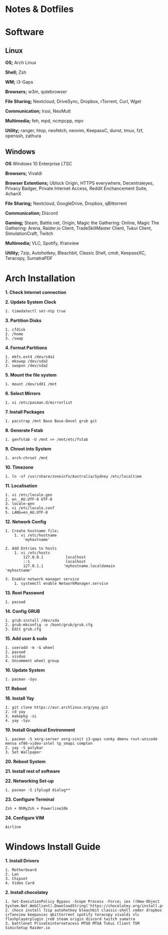 # Notes & Dotfiles

# Software
## Linux
**OS;**
Arch Linux

**Shell;**
Zsh

**WM;**
i3-Gaps

**Browsers;**
w3m, qutebrowser

**File Sharing;**
Nextcloud, DriveSync, Dropbox, rTorrent, Curl, Wget

**Communication;**
Irssi, NeoMutt

**Multimedia;**
feh, mpd, ncmpcpp, mpv

**Utility;**
ranger, htop, neofetch, neovim, KeepassC, dunst, tmux, fzf, openssh, zathura

## Windows
**OS**
Windows 10 Enterprise LTSC

**Browsers;**
Vivaldi 

**Browser Extentions;**
Ublock Origin, HTTPS everywhere, Decentraleyes, Privacy Badger, Private Internet Access, Reddit Enchancement Suite, 4chanX

**File Sharing;**
Nextcloud, GoogleDrive, Dropbox, qBittorrent

**Communication;**
Discord 

**Gaming;**
Steam, Battle.net, Origin, Magic the Gathering: Online, Magic The Gathering: Arena, Raider.io Client, TradeSkillMaster Client, Tukui Client, SimulationCraft, Twitch

**Multimedia;**
VLC, Spotify, Ifranview

**Utility;**
7zip, Autohotkey, Bleachbit, Classic Shell, cmdr, KeepassXC, Teracopy, SumatraPDF

# Arch Installation
**1. Check Internet connection**

**2. Update System Clock**

    1. timedatectl set-ntp true
    
**3. Partition Disks**

    1. cfdisk
    2. /home
    3. /swap
    
**4. Format Partitions**

    1. mkfs.ext4 /dev/sda1    
    2. mkswap /dev/sda2    
    3. swapon /dev/sda2
    
**5. Mount the file system**

    1. mount /dev/sdX1 /mnt
    
**6. Select Mirrors**

    1. vi /etc/pacman.d/mirrorlist
    
**7. Install Packages**

    1. pacstrap /mnt Base Base-Devel grub git
    
**8. Generate Fstab**

    1. genfstab -U /mnt >> /mnt/etc/fstab
    
**9. Chroot into System**

    1. arch-chroot /mnt
    
**10. Timezone**

    1. ln -sf /usr/share/zoneinfo/Australia/Sydney /etc/localtime
    
**11. Localisation**

    1. vi /etc/locale.gen    
    2. en__AU.UTF-8 UTF-8    
    3. locale-gen    
    4. vi /etc/locale.conf    
    5. LANG=en_AU.UTF-8
    
**12. Network Config**

    1. Create hostname file;    
        1. vi /etc/hostname        
            'myhostname'        
            
    2. Add Entries to hosts    
        1. vi /etc/hosts        
            127.0.0.1          localhost            
            ::1                localhost            
            127.0.1.1         'myhostname.localdomain          'myhostname'
            
    3. Enable network manager service    
        1. systemctl enable NetworkManager.service
        
**13. Root Password**

    1. passwd
    
**14. Config GRUB**

    1. grub-install /dev/sda    
    2. grub-mkconfig -o /boot/grub/grub.cfg    
    3. Edit grub.cfg
    
**15. Add user & sudo**

    1. useradd -m -G wheel     
    2. passwd
    3. visduo    
    4. Uncomment wheel group    
    
**16. Update System**

    1. pacman -Syu
    
**17. Reboot**

**18. Install Yay**

    1. git clone https://aur.archlinux.org/yay.git    
    2. cd yay    
    3. makepkg -si    
    4. yay -Syu
    
**19. Install Graphical Environment**

    1. pacman -S xorg-server xorg-xinit i3-gaps conky dmenu rxvt-unicode mensa xf86-video-intel tp_smapi compton    
    2. yay -S polybar
    3. Set Wallpaper
    
**20. Reboot System**

**21. Install rest of software**

**22. Networking Set-up**

    1. pacman -S ifplugd dialog**
    
**23. Configure Terminal**

    Zsh + OhMyZsh + Powerline10k
    
**24. Configure VIM**

    Airline
    
# Windows Install Guide

**1. Install Drivers**

    1. Motherboard    
    2. Lan    
    3. Chipset
    4. Video Card

**2. Install chocolatey**

    1. Set-ExecutionPolicy Bypass -Scope Process -Force; iex ((New-Object System.Net.WebClient).DownloadString('https://chocolatey.org/install.ps1'))
    2. choco install 7zip autohotkey bleachbit classic-shell cmder dropbox irfanview keepassxc qbittorrent spotify teracopy vivaldi vlc flashplayerplugin jre8 steam origin discord twitch sumatra
    3. battlenet Privateinternetacess MTGO MTGA Tukui Client TSM SimicSetup Raider.io
